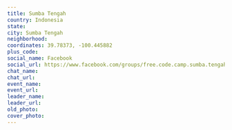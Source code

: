 ```yaml
---
title: Sumba Tengah
country: Indonesia
state: 
city: Sumba Tengah
neighborhood: 
coordinates: 39.78373, -100.445882
plus_code:
social_name: Facebook
social_url: https://www.facebook.com/groups/free.code.camp.sumba.tengah.nusa.tenggara.timur
chat_name:
chat_url:
event_name:
event_url:
leader_name:
leader_url:
old_photo: 
cover_photo:
---
```

